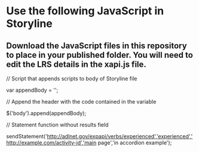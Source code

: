 # Use the following JavaScript in Storyline
## Download the JavaScript files in this repository to place in your published folder. You will need to edit the LRS details in the xapi.js file.

// Script that appends scripts to body of Storyline file

var appendBody = '<script src="https://cdnjs.cloudflare.com/ajax/libs/jquery/3.4.1/jquery.min.js"></script><script type="text/javascript" src="https://cdnjs.cloudflare.com/ajax/libs/crypto-js/3.1.9-1/crypto-js.min.js"></script><script type="text/javascript" src="xapiwrapper.min.js"></script><script src="xapi.js"></script>';

// Append the header with the code contained in the variable

$('body').append(appendBody);


// Statement function without results field

sendStatement('http://adlnet.gov/expapi/verbs/experienced','experienced','http://example.com/activity-id','main page','in accordion example');
